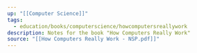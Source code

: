 ```yaml
---
up: "[[Computer Science]]"
tags:
  - education/books/computerscience/howcomputersreallywork
description: Notes for the book "How Computers Really Work"
source: "[[How Computers Really Work - NSP.pdf]]"
---
```

